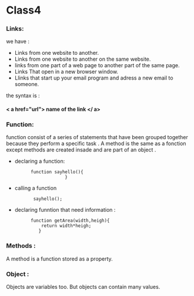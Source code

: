 # Class4

### Links:
we have :
- Links from one website to another.
- Links from one website to another on the same website.
- links from one part of a web page to another part of the same page.
- Links That open in a new browser window.
- Llinks that start up your email program and adress a new email to someone.

the syntax is : 

#### < a href="url"> name of the link </ a>


### Function: 

function consist of a series of statements that have been grouped together because they perform a specific task .
A method is the same as a fonction except methods are created insade and are part of an object .

- declaring a function:
     
            function sayhello(){
                         }

- calling a function 

             sayhello();

- declaring funntion that need information :

            function getArea(width,heigh){
                return width*heigh;
               }

### Methods :

 A method is a function stored as a property.

### Object :

Objects are variables too. But objects can contain many values. 

